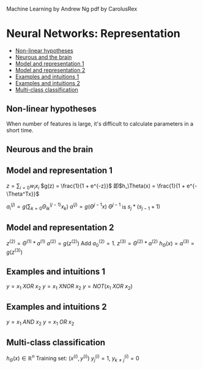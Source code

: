 Machine Learning by Andrew Ng
pdf by CarolusRex

# Neural Networks: Representation

<!-- code_chunk_output -->

- [Non-linear hypotheses](#non-linear-hypotheses)
- [Neurous and the brain](#neurous-and-the-brain)
- [Model and representation 1](#model-and-representation-1)
- [Model and representation 2](#model-and-representation-2)
- [Examples and intuitions 1](#examples-and-intuitions-1)
- [Examples and intuitions 2](#examples-and-intuitions-2)
- [Multi-class classification](#multi-class-classification)

<!-- /code_chunk_output -->

## Non-linear hypotheses
When number of features is large, it's difficult to calculate parameters in a short time.
## Neurous and the brain
## Model and representation 1
$z = \sum_{i = 0} w_ix_i$
$g(z) = \frac{1}{1 + e^{-z}}$
即$h_\Theta(x) = \frac{1}{1 + e^{-\Theta^Tx}}$

$a_i^{(j)} = g(\sum_{k = 0} \Theta_{ik}^{(j - 1)} x_k)$
$a^{(j)} = g(\Theta^{j - 1}x)$
$\Theta^{j - 1}$ is $s_j * (s_{j - 1} + 1)$
## Model and representation 2
$z^{(2)} = \Theta^{(1)} * a^{(1)}$
$a^{(2)} = g(z^{(2)})$
Add $a_0^{(2)} = 1$.
$z^{(3)} = \Theta^{(2)} * a^{(2)}$
$h_\Theta(x) = a^{(3)} = g(z^{(3)})$
## Examples and intuitions 1
$y = x_1\ XOR\ x_2$
$y = x_1\ XNOR\ x_2$
$y = NOT(x_1\ XOR\ x_2)$
## Examples and intuitions 2
$y = x_1\ AND\ x_2$
$y = x_1\ OR\ x_2$
## Multi-class classification
$h_\Theta(x) \in \mathbb{R}^n$
Training set: $(x^{(i)}, y^{(i)})$
$y_j^{(i)} = 1,\ y_{k \neq j}^{(i)} = 0$
